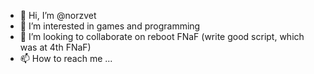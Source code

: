 - 👋 Hi, I’m @norzvet
- 👀 I’m interested in games and programming
- 💞️ I’m looking to collaborate on reboot FNaF (write good script, which was at 4th FNaF)
- 📫 How to reach me ...

<!---
norzvet/norzvet is a ✨ special ✨ repository because its `README.md` (this file) appears on your GitHub profile.
You can click the Preview link to take a look at your changes.
--->
